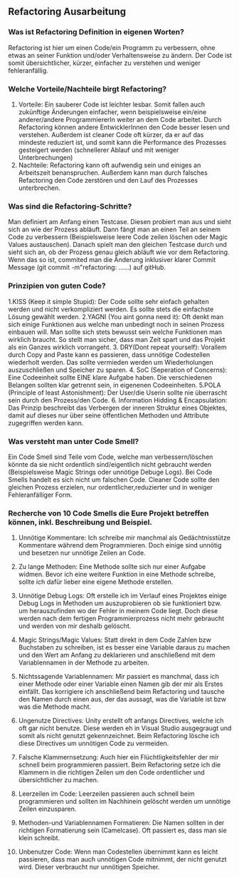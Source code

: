 ## Refactoring Ausarbeitung
### Was ist Refactoring Definition in eigenen Worten?
Refactoring ist hier um einen Code/ein Programm zu verbessern, ohne etwas an seiner Funktion und/oder Verhaltensweise zu ändern. Der Code ist somit übersichtlicher, kürzer, einfacher zu verstehen und weniger fehleranfällig.

### Welche Vorteile/Nachteile birgt Refactoring?
1. Vorteile: Ein sauberer Code ist leichter lesbar. Somit fallen auch zukünftige Änderungen einfacher, wenn beispielsweise ein/eine anderer/andere ProgrammiererIn weiter an dem Code arbeitet. Durch Refactoring können andere EntwicklerInnen den Code besser lesen und verstehen. Außerdem ist cleaner Code oft kürzer, da er auf das mindeste reduziert ist, und somit kann die Performance des Prozesses gesteigert werden (schnellerer Ablauf und mit weniger Unterbrechungen)
2. Nachteile: Refactoring kann oft aufwendig sein und einiges an Arbeitszeit benanspruchen. Außerdem kann man durch falsches Refactoring den Code zerstören und den Lauf des Prozesses unterbrechen. 

### Was sind die Refactoring-Schritte?
Man definiert am Anfang einen Testcase. Diesen probiert man aus und sieht sich an wie der Prozess abläuft. Dann fängt man an einen Teil an seinem Code zu verbessern (Beispielsweise leere Code zeilen löschen oder Magic Values austauschen). Danach spielt man den gleichen Testcase durch und sieht sich an, ob der Prozess genau gleich abläuft wie vor dem Refactoring. Wenn das so ist, commited man die Änderung inklusiver klarer Commit Message (git commit -m"refactoring: ......) auf gitHub.  
### Prinzipien von guten Code?
1.KISS (Keep it simple Stupid): Der Code sollte sehr einfach gehalten werden und nicht verkompliziert werden. Es sollte stets die einfachste Lösung gewählt werden.
2.YAGNI (You aint gonna need it): Oft denkt man sich einige Funktionen aus welche man unbedingt noch in seinen Prozess einbauen will. Man sollte sich stets bewusst sein welche Funktionen man wirklich braucht. So stellt man sicher, dass man Zeit spart und das Projekt als ein Ganzes wirklich vorrangeht. 
3. DRY(Dont repeat yourself): Vorallem durch Copy and Paste kann es passieren, dass unnötige Codestellen wiederholt werden. Das sollte vermieden werden um Wiederholungen auszuschließen und Speicher zu sparen. 
4. SoC (Seperation of Concerns): Eine Codeeinheit sollte EINE klare Aufgabe haben. Die verschiedenen Belangen sollten klar getrennt sein, in eigenenen Codeeinheiten. 
5.POLA (Principle of least Astonishment): Der User/die Userin sollte nie überrascht sein durch den Prozess/den Code. 
6. Information Hidding & Encapsulation: Das Prinzip beschreibt das Verbergen der inneren Struktur eines Objektes, damit auf dieses nur über seine öffentlichen Methoden und Attribute zugegriffen werden kann.
### Was versteht man unter Code Smell?
Ein Code Smell sind Teile vom Code, welche man verbessern/löschen könnte da sie nicht ordentlich sind/eigentlich nicht gebraucht werden (Beispielsweise Magic Strings oder unnötige Debuge Logs). Bei Code Smells handelt es sich nicht um falschen Code. Cleaner Code sollte den gleichen Prozess erzielen, nur ordentlicher,reduzierter und in weniger Fehleranfälliger Form.
### Recherche von 10 Code Smells die Eure Projekt betreffen können, inkl. Beschreibung und Beispiel.
1. Unnötige Kommentare: Ich schreibe mir manchmal als Gedächtnisstütze Kommentare während dem Programmieren. Doch einige sind unnötig und besetzen nur unnötige Zeilen an Code. 

2. Zu lange Methoden: Eine Methode sollte sich nur einer Aufgabe widmen. Bevor ich eine weitere Funktion in eine Methode schreibe, sollte ich dafür lieber eine eigene Methode erstellen.

3. Unnötige Debug Logs: Oft erstelle ich im Verlauf eines Projektes einige Debug Logs in Methoden um auszuprobieren ob sie funktioniert bzw. um herauszufinden wo der Fehler in meinem Code liegt. Doch diese werden nach dem fertigen Programmierprozess nicht mehr gebraucht und werden von mir deshalb gelöscht. 

4. Magic Strings/Magic Values: Statt direkt in dem Code Zahlen bzw Buchstaben zu schreiben, ist es besser eine Variable daraus zu machen und den Wert am Anfang zu deklarieren und anschließend mit dem Variablennamen in der Methode zu arbeiten. 

5. Nichtssagende Variablennamen: Mir passiert es manchmal, dass ich einer Methode oder einer Variable einen Namen gib der mir als Erstes einfällt. Das korrigiere ich anschließend beim Refactoring und tausche den Namen durch einen aus, der das aussagt, was die Variable ist bzw was die Methode macht. 

6. Ungenutze Directives: Unity erstellt oft anfangs Directives, welche ich oft gar nicht benutze. Diese werden eh in Visual Studio ausgegraugt und somit als nicht genutzt gekennzeichnet. Beim Refactoring lösche ich diese Directives um unnötigen Code zu vermeiden. 

7. Falsche Klammernsetzung: Auch hier ein Flüchtligkeitsfehler der mir schnell beim programmieren passiert. Beim Refactoring setze ich die Klammern in die richtigen Zeilen um den Code ordentlicher und übersichtlicher zu machen. 

8. Leerzeilen im Code: Leerzeilen passieren auch schnell beim programmieren und sollten im Nachhinein gelöscht werden um unnötige Zeilen einzusparen.

9. Methoden-und Variablennamen Formatieren: Die Namen sollten in der richtigen Formatierung sein (Camelcase). Oft passiert es, dass man sie klein schreibt. 

10. Unbenutzer Code: Wenn man Codestellen übernimmt kann es leicht passieren, dass man auch unnötigen Code mitnimmt, der nicht genutzt wird. Dieser verbraucht nur unnötigen Speicher. 

